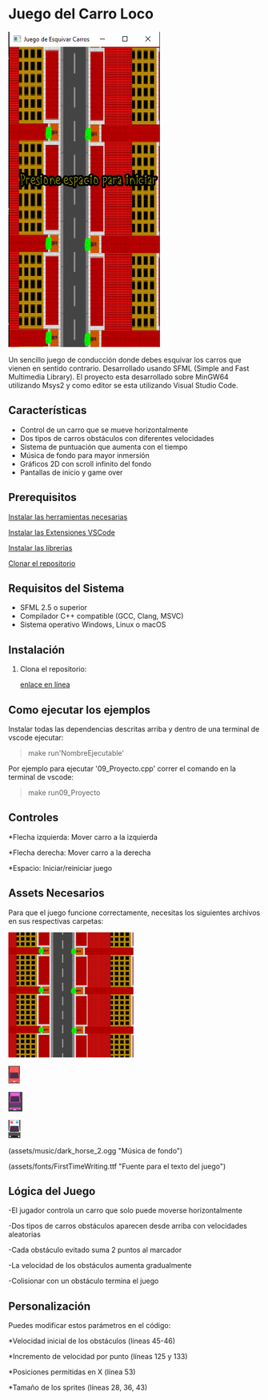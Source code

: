 # Juego del Carro Loco

![Captura de pantalla del juego](assets/images/capturaproyecto.PNG)

Un sencillo juego de conducción donde debes esquivar los carros que vienen en sentido contrario. Desarrollado usando SFML (Simple and Fast Multimedia Library).
El proyecto esta desarrollado sobre MinGW64 utilizando Msys2
y como editor se esta utilizando Visual Studio Code.


## Características

- Control de un carro que se mueve horizontalmente
- Dos tipos de carros obstáculos con diferentes velocidades
- Sistema de puntuación que aumenta con el tiempo
- Música de fondo para mayor inmersión
- Gráficos 2D con scroll infinito del fondo
- Pantallas de inicio y game over

## Prerequisitos

[Instalar las herramientas necesarias](./docs/herramientas.md)

[Instalar las Extensiones VSCode](./docs/extensiones.md)

[Instalar las librerias](./docs/librerias.md)

[Clonar el repositorio](./docs/fork.md)

## Requisitos del Sistema

- SFML 2.5 o superior
- Compilador C++ compatible (GCC, Clang, MSVC)
- Sistema operativo Windows, Linux o macOS

## Instalación

1. Clona el repositorio:
   
   [enlace en línea](https://github.com/noemibriseno1/EjemplosJuego.git)
   
   

## Como ejecutar los ejemplos

Instalar todas las dependencias descritas arriba y dentro de una terminal de vscode ejecutar:

> make run'NombreEjecutable'

Por ejemplo para ejecutar '09_Proyecto.cpp' correr el comando en la terminal de vscode:

> make run09_Proyecto

## Controles

*Flecha izquierda: Mover carro a la izquierda

*Flecha derecha: Mover carro a la derecha

*Espacio: Iniciar/reiniciar juego


## Assets Necesarios

Para que el juego funcione correctamente, necesitas los siguientes archivos en sus respectivas carpetas:

![Texto alternativo](assets/images/calle.png  "Imagen de fondo de la calle")

![Texto alternativo](assets/images/carro.png  "Sprite del carro del jugador")

![Texto alternativo](assets/images/carroobstaculo.png  "Primer tipo de carro obstáculo")

![Texto alternativo](assets/images/carro3.png  "Segundo tipo de carro obstáculo")

(assets/music/dark_horse_2.ogg  "Música de fondo")

(assets/fonts/FirstTimeWriting.ttf  "Fuente para el texto del juego")

## Lógica del Juego

-El jugador controla un carro que solo puede moverse horizontalmente

-Dos tipos de carros obstáculos aparecen desde arriba con velocidades aleatorias

-Cada obstáculo evitado suma 2 puntos al marcador

-La velocidad de los obstáculos aumenta gradualmente

-Colisionar con un obstáculo termina el juego

## Personalización

Puedes modificar estos parámetros en el código:

*Velocidad inicial de los obstáculos (líneas 45-46)

*Incremento de velocidad por punto (líneas 125 y 133)

*Posiciones permitidas en X (línea 53)

*Tamaño de los sprites (líneas 28, 36, 43)
